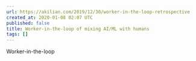 ```yaml
---
url: https://akilian.com/2019/12/30/worker-in-the-loop-retrospective
created_at: 2020-01-08 02:07 UTC
published: false
title: Worker-in-the-loop of mixing AI/ML with humans
tags: []
---
```


Worker-in-the-loop
